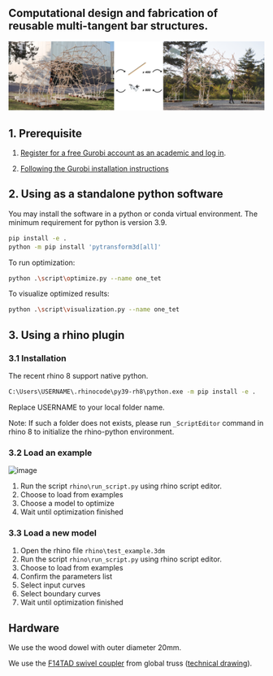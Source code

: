 ## Computational design and fabrication of reusable multi-tangent bar structures.
![image](https://github.com/KIKI007/Scaffold/blob/main/rhino/teaser.png)

## 1. Prerequisite

1. [Register for a free Gurobi account as an academic and log in](https://portal.gurobi.com/iam/register/).

2. [Following the Gurobi installation instructions](https://support.gurobi.com/hc/en-us/articles/14799677517585-Getting-Started-with-Gurobi-Optimizer)

## 2. Using as a standalone python software

You may install the software in a python or conda virtual environment.
The minimum requirement for python is version 3.9.

```bash
pip install -e .
python -m pip install 'pytransform3d[all]'
```

To run optimization:
```bash
python .\script\optimize.py --name one_tet
```

To visualize optimized results:
```bash
python .\script\visualization.py --name one_tet
```

## 3. Using a rhino plugin

### 3.1 Installation
The recent rhino 8 support native python.
```bash
C:\Users\USERNAME\.rhinocode\py39-rh8\python.exe -m pip install -e .
```
Replace USERNAME to your local folder name. 

Note: If such a folder does not exists, please run `_ScriptEditor` command in rhino 8 to initialize the rhino-python environment.

### 3.2 Load an example
![image](https://github.com/KIKI007/Scaffold/blob/main/rhino/load_from_examples.gif)

1. Run the script `rhino\run_script.py` using rhino script editor.
2. Choose to load from examples
3. Choose a model to optimize
4. Wait until optimization finished

### 3.3 Load a new model
1. Open the rhino file `rhino\test_example.3dm`
2. Run the script `rhino\run_script.py` using rhino script editor.
3. Choose to load from examples
4. Confirm the parameters list
5. Select input curves
6. Select boundary curves
7. Wait until optimization finished


## Hardware

We use the wood dowel with outer diameter 20mm.

We use the [F14TAD swivel coupler](https://shop.globaltruss.de/en/TRUSSING/Deco-truss/F14/Swivel-coupler-for-F14.html?listtype=search&searchparam=SWIVEL%20COUPLER) from global truss ([technical drawing](https://shop.globaltruss.de/out/media/F14TAD_TZ_Trussaufnehmer_doppelt.pdf)).

